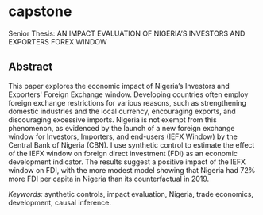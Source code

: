 # capstone
Senior Thesis: AN IMPACT EVALUATION OF NIGERIA’S INVESTORS AND EXPORTERS FOREX WINDOW
## Abstract
This paper explores the economic impact of Nigeria’s Investors and Exporters' Foreign Exchange window. Developing countries often employ foreign exchange restrictions for various reasons, such as strengthening domestic industries and the local currency, encouraging exports, and discouraging excessive imports. Nigeria is not exempt from this phenomenon, as evidenced by the launch of a new foreign exchange window for Investors, Importers, and end-users (IEFX Window) by the Central Bank of Nigeria (CBN). I use synthetic control to estimate the effect of the IEFX window on foreign direct investment (FDI) as an economic development indicator. The results suggest a positive impact of the IEFX window on FDI, with the more modest model showing that Nigeria had 72% more FDI per capita in Nigeria than its counterfactual in 2019.
	
*Keywords:* synthetic controls, impact evaluation, Nigeria, trade economics, development, causal inference.
